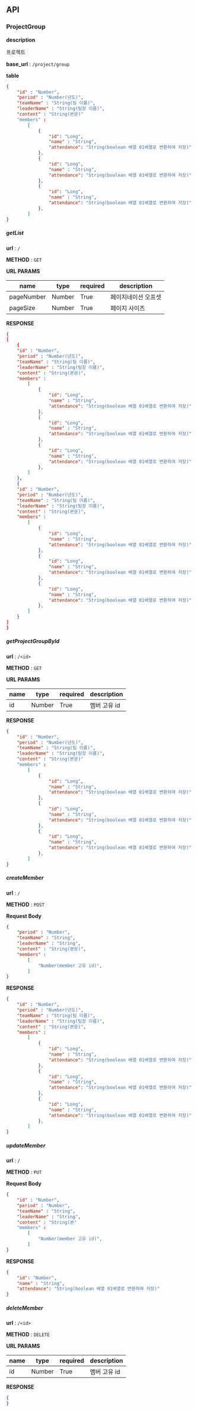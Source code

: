 ## API

### ProjectGroup

**description**

프로젝트

**base_url** : `/project/group`

**table**

```json
{
    "id" : "Number",
    "period" : "Number(년도)",
    "teamName" : "String(팀 이름)",                
    "leaderName" : "String(팀장 이름)",
    "content" : "String(본문)"
    "members" : 
        [
            {
                "id": "Long",
                "name" : "String",
                "attendance": "String(boolean 배열 01배열로 변환하여 저장)"
            },    
            {
                "id": "Long",
                "name" : "String",
                "attendance": "String(boolean 배열 01배열로 변환하여 저장)"
            },
            {
                "id": "Long",
                "name" : "String",
                "attendance": "String(boolean 배열 01배열로 변환하여 저장)"
            },
        ]
}
```

##### getList

**url** : `/`

**METHOD** : `GET`

**URL PARAMS**

| name       | type   | required | description |
| ---------- | ------ | -------- | ----------- |
| pageNumber | Number | True     | 페이지네이션 오프셋 |
| pageSize   | Number | True     | 페이지 사이즈     |

**RESPONSE**

```json
{
[
    {
    "id" : "Number",
    "period" : "Number(년도)",
    "teamName" : "String(팀 이름)",                
    "leaderName" : "String(팀장 이름)",
    "content" : "String(본문)",
    "members" : 
        [
            {
                "id": "Long",
                "name" : "String",
                "attendance": "String(boolean 배열 01배열로 변환하여 저장)"
            },    
            {
                "id": "Long",
                "name" : "String",
                "attendance": "String(boolean 배열 01배열로 변환하여 저장)"
            },
            {
                "id": "Long",
                "name" : "String",
                "attendance": "String(boolean 배열 01배열로 변환하여 저장)"
            },
        ]
    },
    {
    "id" : "Number",
    "period" : "Number(년도)",
    "teamName" : "String(팀 이름)",                
    "leaderName" : "String(팀장 이름)",
    "content" : "String(본문)",
    "members" : 
        [
            {
                "id": "Long",
                "name" : "String",
                "attendance": "String(boolean 배열 01배열로 변환하여 저장)"
            },    
            {
                "id": "Long",
                "name" : "String",
                "attendance": "String(boolean 배열 01배열로 변환하여 저장)"
            },
            {
                "id": "Long",
                "name" : "String",
                "attendance": "String(boolean 배열 01배열로 변환하여 저장)"
            },
        ]
    }
]
}
```

##### getProjectGroupById

**url** : `/<id>`

**METHOD** : `GET`

**URL PARAMS**

| name | type   | required | description |
| ---- | ------ | -------- | ----------- |
| id   | Number | True     | 멤버 고유 id    |

**RESPONSE**

```json
{
    "id" : "Number",
    "period" : "Number(년도)",
    "teamName" : "String(팀 이름)",                
    "leaderName" : "String(팀장 이름)",
    "content" : "String(본문)"
    "members" : 
        [
            {
                "id": "Long",
                "name" : "String",
                "attendance": "String(boolean 배열 01배열로 변환하여 저장)"
            },    
            {
                "id": "Long",
                "name" : "String",
                "attendance": "String(boolean 배열 01배열로 변환하여 저장)"
            },
            {
                "id": "Long",
                "name" : "String",
                "attendance": "String(boolean 배열 01배열로 변환하여 저장)"
            },
        ]
}
```

##### createMember

**url** : `/`

**METHOD** : `POST`

**Request Body**

```json
{
    "period" : "Number",
    "teamName" : "String",
    "leaderName" : "String",
    "content" : "String(본문)",
    "members" : 
        [
            "Number(member 고유 id)",
        ]
}
```

**RESPONSE**

```json
{
    "id" : "Number",
    "period" : "Number(년도)",
    "teamName" : "String(팀 이름)",                
    "leaderName" : "String(팀장 이름)",
    "content" : "String(본문)",
    "members" : 
        [
            {
                "id": "Long",
                "name" : "String",
                "attendance": "String(boolean 배열 01배열로 변환하여 저장)"
            },    
            {
                "id": "Long",
                "name" : "String",
                "attendance": "String(boolean 배열 01배열로 변환하여 저장)"
            },
            {
                "id": "Long",
                "name" : "String",
                "attendance": "String(boolean 배열 01배열로 변환하여 저장)"
            },
        ]
}
```

##### updateMember

**url** : `/`

**METHOD** : `PUT`

**Request Body**

```json
{
    "id" : "Number",
    "period" : "Number",
    "teamName" : "String",
    "leaderName" : "String",
    "content" : "String(본"
    "members" : 
        [
            "Number(member 고유 id)",
        ]
}
```

**RESPONSE**

```json
{
    "id": "Number",
    "name" : "String",
    "attendance": "String(boolean 배열 01배열로 변환하여 저장)"
}
```

##### deleteMember

**url** : `/<id>`

**METHOD** : `DELETE`

**URL PARAMS**

| name | type   | required | description |
| ---- | ------ | -------- | ----------- |
| id   | Number | True     | 멤버 고유 id    |

**RESPONSE**

```json
{
}
```
